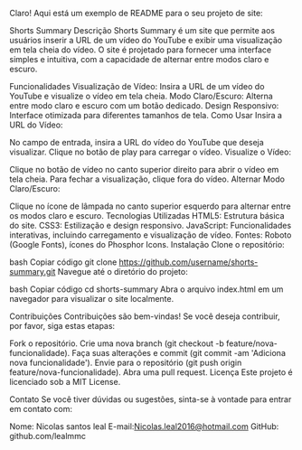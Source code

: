 
Claro! Aqui está um exemplo de README para o seu projeto de site:

Shorts Summary
Descrição
Shorts Summary é um site que permite aos usuários inserir a URL de um vídeo do YouTube e exibir uma visualização em tela cheia do vídeo. O site é projetado para fornecer uma interface simples e intuitiva, com a capacidade de alternar entre modos claro e escuro.

Funcionalidades
Visualização de Vídeo: Insira a URL de um vídeo do YouTube e visualize o vídeo em tela cheia.
Modo Claro/Escuro: Alterna entre modo claro e escuro com um botão dedicado.
Design Responsivo: Interface otimizada para diferentes tamanhos de tela.
Como Usar
Insira a URL do Vídeo:

No campo de entrada, insira a URL do vídeo do YouTube que deseja visualizar.
Clique no botão de play para carregar o vídeo.
Visualize o Vídeo:

Clique no botão de vídeo no canto superior direito para abrir o vídeo em tela cheia.
Para fechar a visualização, clique fora do vídeo.
Alternar Modo Claro/Escuro:

Clique no ícone de lâmpada no canto superior esquerdo para alternar entre os modos claro e escuro.
Tecnologias Utilizadas
HTML5: Estrutura básica do site.
CSS3: Estilização e design responsivo.
JavaScript: Funcionalidades interativas, incluindo carregamento e visualização de vídeo.
Fontes: Roboto (Google Fonts), ícones do Phosphor Icons.
Instalação
Clone o repositório:

bash
Copiar código
git clone https://github.com/username/shorts-summary.git
Navegue até o diretório do projeto:

bash
Copiar código
cd shorts-summary
Abra o arquivo index.html em um navegador para visualizar o site localmente.

Contribuições
Contribuições são bem-vindas! Se você deseja contribuir, por favor, siga estas etapas:

Fork o repositório.
Crie uma nova branch (git checkout -b feature/nova-funcionalidade).
Faça suas alterações e commit (git commit -am 'Adiciona nova funcionalidade').
Envie para o repositório (git push origin feature/nova-funcionalidade).
Abra uma pull request.
Licença
Este projeto é licenciado sob a MIT License.

Contato
Se você tiver dúvidas ou sugestões, sinta-se à vontade para entrar em contato com:

Nome: Nicolas santos leal 
E-mail:Nicolas.leal2016@hotmail.com
GitHub: github.com/lealmmc

